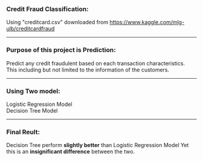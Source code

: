 ### Credit Fraud Classification:
Using "creditcard.csv" downloaded from https://www.kaggle.com/mlg-ulb/creditcardfraud

---
### Purpose of this project is Prediction:
Predict any credit fraudulent based on each transaction characteristics. 
This including but not limited to the information of the customers.

---
### Using Two model: 
Logistic Regression Model  
Decision Tree Model

---
### Final Reult: 
Decision Tree perform **slightly better** than Logistic Regression Model
Yet this is an **insignificant difference** between the two.



